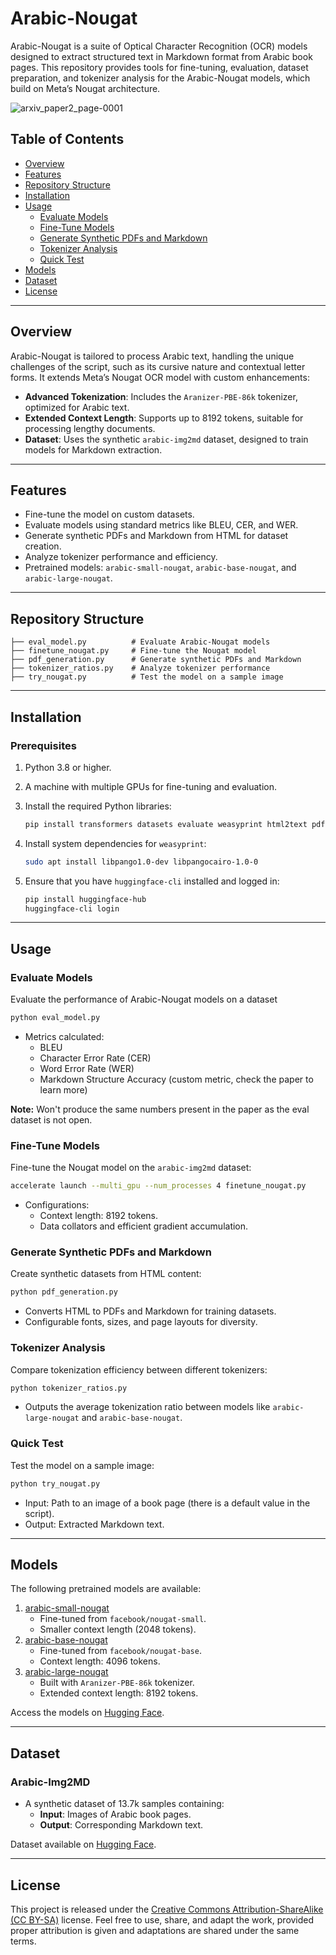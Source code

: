 # Arabic-Nougat

Arabic-Nougat is a suite of Optical Character Recognition (OCR) models designed to extract structured text in Markdown format from Arabic book pages. This repository provides tools for fine-tuning, evaluation, dataset preparation, and tokenizer analysis for the Arabic-Nougat models, which build on Meta’s Nougat architecture.

![arxiv_paper2_page-0001](https://github.com/user-attachments/assets/028a77b4-8ca3-4e21-a3f9-84b1999550e6)

## Table of Contents

- [Overview](#overview)
- [Features](#features)
- [Repository Structure](#repository-structure)
- [Installation](#installation)
- [Usage](#usage)
  - [Evaluate Models](#evaluate-models)
  - [Fine-Tune Models](#fine-tune-models)
  - [Generate Synthetic PDFs and Markdown](#generate-synthetic-pdfs-and-markdown)
  - [Tokenizer Analysis](#tokenizer-analysis)
  - [Quick Test](#quick-test)
- [Models](#models)
- [Dataset](#dataset)
- [License](#license)

---

## Overview

Arabic-Nougat is tailored to process Arabic text, handling the unique challenges of the script, such as its cursive nature and contextual letter forms. It extends Meta’s Nougat OCR model with custom enhancements:
- **Advanced Tokenization**: Includes the `Aranizer-PBE-86k` tokenizer, optimized for Arabic text.
- **Extended Context Length**: Supports up to 8192 tokens, suitable for processing lengthy documents.
- **Dataset**: Uses the synthetic `arabic-img2md` dataset, designed to train models for Markdown extraction.

---

## Features

- Fine-tune the model on custom datasets.
- Evaluate models using standard metrics like BLEU, CER, and WER.
- Generate synthetic PDFs and Markdown from HTML for dataset creation.
- Analyze tokenizer performance and efficiency.
- Pretrained models: `arabic-small-nougat`, `arabic-base-nougat`, and `arabic-large-nougat`.

---

## Repository Structure

```
├── eval_model.py          # Evaluate Arabic-Nougat models
├── finetune_nougat.py     # Fine-tune the Nougat model
├── pdf_generation.py      # Generate synthetic PDFs and Markdown
├── tokenizer_ratios.py    # Analyze tokenizer performance
├── try_nougat.py          # Test the model on a sample image
```

---

## Installation

### Prerequisites
1. Python 3.8 or higher.
2. A machine with multiple GPUs for fine-tuning and evaluation.
3. Install the required Python libraries:
   ```bash
   pip install transformers datasets evaluate weasyprint html2text pdf2image pillow tabulate bidi arabic-reshaper colorama filelock tqdm
   ```

4. Install system dependencies for `weasyprint`:
   ```bash
   sudo apt install libpango1.0-dev libpangocairo-1.0-0
   ```

5. Ensure that you have `huggingface-cli` installed and logged in:
   ```bash
   pip install huggingface-hub
   huggingface-cli login
   ```

---

## Usage

### Evaluate Models

Evaluate the performance of Arabic-Nougat models on a dataset
```bash
python eval_model.py
```
- Metrics calculated:
  - BLEU
  - Character Error Rate (CER)
  - Word Error Rate (WER)
  - Markdown Structure Accuracy (custom metric, check the paper to learn more)

**Note:** Won't produce the same numbers present in the paper as the eval dataset is not open.

### Fine-Tune Models

Fine-tune the Nougat model on the `arabic-img2md` dataset:
```bash
accelerate launch --multi_gpu --num_processes 4 finetune_nougat.py
```
- Configurations:
  - Context length: 8192 tokens.
  - Data collators and efficient gradient accumulation.

### Generate Synthetic PDFs and Markdown

Create synthetic datasets from HTML content:
```bash
python pdf_generation.py
```
- Converts HTML to PDFs and Markdown for training datasets.
- Configurable fonts, sizes, and page layouts for diversity.

### Tokenizer Analysis

Compare tokenization efficiency between different tokenizers:
```bash
python tokenizer_ratios.py
```
- Outputs the average tokenization ratio between models like `arabic-large-nougat` and `arabic-base-nougat`.

### Quick Test

Test the model on a sample image:
```bash
python try_nougat.py
```
- Input: Path to an image of a book page (there is a default value in the script).
- Output: Extracted Markdown text.

---

## Models

The following pretrained models are available:
1. [arabic-small-nougat](https://huggingface.co/MohamedRashad/arabic-small-nougat)
   - Fine-tuned from `facebook/nougat-small`.
   - Smaller context length (2048 tokens).
2. [arabic-base-nougat](https://huggingface.co/MohamedRashad/arabic-base-nougat)
   - Fine-tuned from `facebook/nougat-base`.
   - Context length: 4096 tokens.
3. [arabic-large-nougat](https://huggingface.co/MohamedRashad/arabic-large-nougat)
   - Built with `Aranizer-PBE-86k` tokenizer.
   - Extended context length: 8192 tokens.

Access the models on [Hugging Face](https://huggingface.co/collections/MohamedRashad/arabic-nougat-673a3f540bd92904c9b92a8e).

---

## Dataset

### Arabic-Img2MD
- A synthetic dataset of 13.7k samples containing:
  - **Input**: Images of Arabic book pages.
  - **Output**: Corresponding Markdown text.

Dataset available on [Hugging Face](https://huggingface.co/datasets/MohamedRashad/arabic-img2md).

---

## License

This project is released under the [Creative Commons Attribution-ShareAlike (CC BY-SA)](https://creativecommons.org/licenses/by-sa/4.0/) license. Feel free to use, share, and adapt the work, provided proper attribution is given and adaptations are shared under the same terms.
